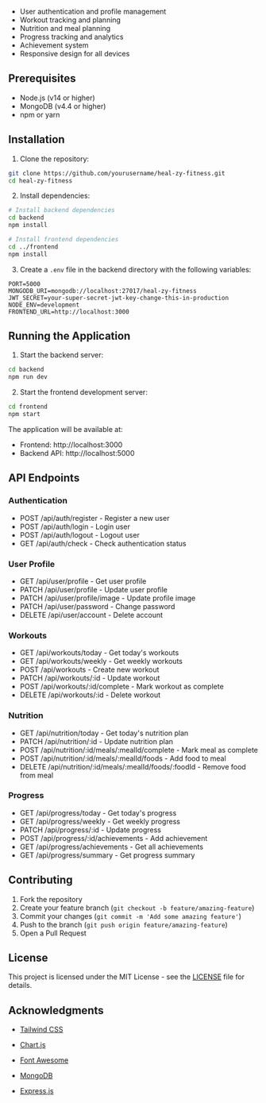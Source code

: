 

- User authentication and profile management
- Workout tracking and planning
- Nutrition and meal planning
- Progress tracking and analytics
- Achievement system
- Responsive design for all devices

## Prerequisites

- Node.js (v14 or higher)
- MongoDB (v4.4 or higher)
- npm or yarn

## Installation

1. Clone the repository:
```bash
git clone https://github.com/yourusername/heal-zy-fitness.git
cd heal-zy-fitness
```

2. Install dependencies:
```bash
# Install backend dependencies
cd backend
npm install

# Install frontend dependencies
cd ../frontend
npm install
```

3. Create a `.env` file in the backend directory with the following variables:
```
PORT=5000
MONGODB_URI=mongodb://localhost:27017/heal-zy-fitness
JWT_SECRET=your-super-secret-jwt-key-change-this-in-production
NODE_ENV=development
FRONTEND_URL=http://localhost:3000
```

## Running the Application

1. Start the backend server:
```bash
cd backend
npm run dev
```

2. Start the frontend development server:
```bash
cd frontend
npm start
```

The application will be available at:
- Frontend: http://localhost:3000
- Backend API: http://localhost:5000

## API Endpoints

### Authentication
- POST /api/auth/register - Register a new user
- POST /api/auth/login - Login user
- POST /api/auth/logout - Logout user
- GET /api/auth/check - Check authentication status

### User Profile
- GET /api/user/profile - Get user profile
- PATCH /api/user/profile - Update user profile
- PATCH /api/user/profile/image - Update profile image
- PATCH /api/user/password - Change password
- DELETE /api/user/account - Delete account

### Workouts
- GET /api/workouts/today - Get today's workouts
- GET /api/workouts/weekly - Get weekly workouts
- POST /api/workouts - Create new workout
- PATCH /api/workouts/:id - Update workout
- POST /api/workouts/:id/complete - Mark workout as complete
- DELETE /api/workouts/:id - Delete workout

### Nutrition
- GET /api/nutrition/today - Get today's nutrition plan
- PATCH /api/nutrition/:id - Update nutrition plan
- POST /api/nutrition/:id/meals/:mealId/complete - Mark meal as complete
- POST /api/nutrition/:id/meals/:mealId/foods - Add food to meal
- DELETE /api/nutrition/:id/meals/:mealId/foods/:foodId - Remove food from meal

### Progress
- GET /api/progress/today - Get today's progress
- GET /api/progress/weekly - Get weekly progress
- PATCH /api/progress/:id - Update progress
- POST /api/progress/:id/achievements - Add achievement
- GET /api/progress/achievements - Get all achievements
- GET /api/progress/summary - Get progress summary

## Contributing

1. Fork the repository
2. Create your feature branch (`git checkout -b feature/amazing-feature`)
3. Commit your changes (`git commit -m 'Add some amazing feature'`)
4. Push to the branch (`git push origin feature/amazing-feature`)
5. Open a Pull Request

## License

This project is licensed under the MIT License - see the [LICENSE](LICENSE) file for details.

## Acknowledgments

- [Tailwind CSS](https://tailwindcss.com/)
- [Chart.js](https://www.chartjs.org/)
- [Font Awesome](https://fontawesome.com/)
- [MongoDB](https://www.mongodb.com/)

- [Express.js](https://expressjs.com/) 
